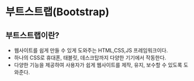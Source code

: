 # 부트스트랩(Bootstrap)

## 부트스트랩이란?
- 웹사이트를 쉽게 만들 수 있게 도와주는 HTML,CSS,JS 프레임워크이다.
- 하나의 CSS로 휴대폰, 태블릿, 데스크탑까지 다양한 기기에서 작동한다.
- 다양한 기능을 제공하여 사용자가 쉽게 웹사이트를 제작, 유지, 보수할 수 있도록 도와준다.
